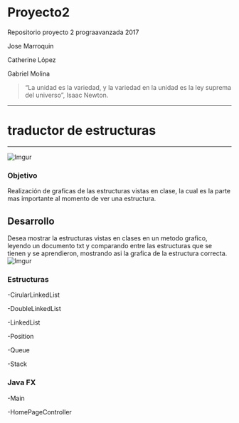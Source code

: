# Proyecto2

Repositorio proyecto 2 prograavanzada 2017

Jose  Marroquin

Catherine López

Gabriel Molina

> “La unidad es la variedad, y la variedad en la unidad es la ley suprema del universo”, Isaac Newton.

----------------------------------------------
# traductor de estructuras
----------------------------------------------

![Imgur](https://i.imgur.com/B760qcR.png)


### Objetivo
Realización de graficas de las estructuras vistas en clase, la cual es la 
parte mas importante al momento de ver una estructura.

## Desarrollo
Desea mostrar la estructuras vistas en clases en un metodo grafico, leyendo un documento txt y comparando entre las estructuras 
que se tienen y se aprendieron, mostrando asi la grafica de la estructura correcta.
![Imgur]( https://i.imgur.com/nzU685T.png)
### Estructuras

-CirularLinkedList
        
-DoubleLinkedList

-LinkedList

-Position

-Queue

-Stack

### Java FX

-Main

-HomePageController


